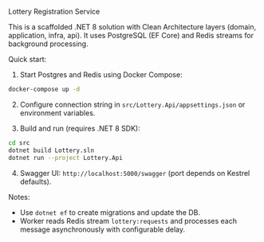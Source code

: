 Lottery Registration Service

This is a scaffolded .NET 8 solution with Clean Architecture layers (domain, application, infra, api). It uses PostgreSQL (EF Core) and Redis streams for background processing.

Quick start:

1. Start Postgres and Redis using Docker Compose:

```bash
docker-compose up -d
```

2. Configure connection string in `src/Lottery.Api/appsettings.json` or environment variables.

3. Build and run (requires .NET 8 SDK):

```bash
cd src
dotnet build Lottery.sln
dotnet run --project Lottery.Api
```

4. Swagger UI: `http://localhost:5000/swagger` (port depends on Kestrel defaults).

Notes:
- Use `dotnet ef` to create migrations and update the DB.
- Worker reads Redis stream `lottery:requests` and processes each message asynchronously with configurable delay.

